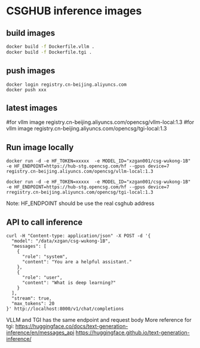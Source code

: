 # CSGHUB inference images

## build images
```bash
docker build -f Dockerfile.vllm .
docker build -f Dockerfile.tgi .
```

## push images
```
docker login registry.cn-beijing.aliyuncs.com
docker push xxx
```
## latest images
#for vllm image
registry.cn-beijing.aliyuncs.com/opencsg/vllm-local:1.3
#for vllm image
registry.cn-beijing.aliyuncs.com/opencsg/tgi-local:1.3

## Run image locally
```
docker run -d -e HF_TOKEN=xxxxx  -e MODEL_ID="xzgan001/csg-wukong-1B" -e HF_ENDPOINT=https://hub-stg.opencsg.com/hf --gpus device=7 registry.cn-beijing.aliyuncs.com/opencsg/vllm-local:1.3

docker run -d -e HF_TOKEN=xxxxx  -e MODEL_ID="xzgan001/csg-wukong-1B" -e HF_ENDPOINT=https://hub-stg.opencsg.com/hf --gpus device=7  rregistry.cn-beijing.aliyuncs.com/opencsg/tgi-local:1.3

```
Note: HF_ENDPOINT should be use the real csghub address
## API to call inference
```
curl -H "Content-type: application/json" -X POST -d '{
  "model": "/data/xzgan/csg-wukong-1B",
  "messages": [
    {
      "role": "system",
      "content": "You are a helpful assistant."
    },
    {
      "role": "user",
      "content": "What is deep learning?"
    }
  ],
  "stream": true,
  "max_tokens": 20
}' http://localhost:8000/v1/chat/completions
```
VLLM and TGI has the same endpoint and request body
More reference for tgi: 
https://huggingface.co/docs/text-generation-inference/en/messages_api
https://huggingface.github.io/text-generation-inference/

